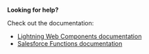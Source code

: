 **Looking for help?**

Check out the documentation:

- [Lightning Web Components documentation](https://developer.salesforce.com/docs/component-library/documentation/lwc)
- [Salesforce Functions documentation](https://developer.salesforce.com/docs/platform/functions/guide/index.html)
